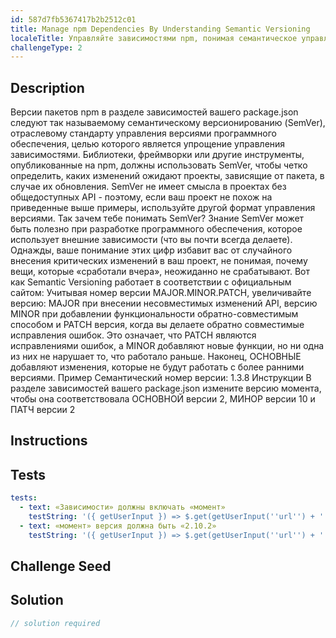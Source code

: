 ```yaml
---
id: 587d7fb5367417b2b2512c01
title: Manage npm Dependencies By Understanding Semantic Versioning
localeTitle: Управляйте зависимостями npm, понимая семантическое управление версиями
challengeType: 2
---
```


## Description
<section id='description'>
Версии пакетов npm в разделе зависимостей вашего package.json следуют так называемому семантическому версионированию (SemVer), отраслевому стандарту управления версиями программного обеспечения, целью которого является упрощение управления зависимостями. Библиотеки, фреймворки или другие инструменты, опубликованные на npm, должны использовать SemVer, чтобы четко определить, каких изменений ожидают проекты, зависящие от пакета, в случае их обновления.
SemVer не имеет смысла в проектах без общедоступных API - поэтому, если ваш проект не похож на приведенные выше примеры, используйте другой формат управления версиями.
Так зачем тебе понимать SemVer?
Знание SemVer может быть полезно при разработке программного обеспечения, которое использует внешние зависимости (что вы почти всегда делаете). Однажды, ваше понимание этих цифр избавит вас от случайного внесения критических изменений в ваш проект, не понимая, почему вещи, которые «сработали вчера», неожиданно не срабатывают.
Вот как Semantic Versioning работает в соответствии с официальным сайтом:
Учитывая номер версии MAJOR.MINOR.PATCH, увеличивайте версию:
MAJOR при внесении несовместимых изменений API, версию
MINOR при добавлении функциональности обратно-совместимым способом и
PATCH версия, когда вы делаете обратно совместимые исправления ошибок.
Это означает, что PATCH являются исправлениями ошибок, а MINOR добавляют новые функции, но ни одна из них не нарушает то, что работало раньше. Наконец, ОСНОВНЫЕ добавляют изменения, которые не будут работать с более ранними версиями.
Пример
Семантический номер версии: 1.3.8
Инструкции
В разделе зависимостей вашего package.json измените версию момента, чтобы она соответствовала ОСНОВНОЙ версии 2, МИНОР версии 10 и ПАТЧ версии 2
</section>

## Instructions
<section id='instructions'>

</section>

## Tests
<section id='tests'>

```yml
tests:
  - text: «Зависимости» должны включать «момент»
    testString: '({ getUserInput }) => $.get(getUserInput(''url'') + ''/_api/package.json'').then(data => { var packJson = JSON.parse(data); assert.property(packJson.dependencies, ''moment'', ''"dependencies" does not include "moment"''); }, xhr => { throw new Error(xhr.responseText); })'
  - text: «момент» версия должна быть «2.10.2»
    testString: '({ getUserInput }) => $.get(getUserInput(''url'') + ''/_api/package.json'').then(data => { var packJson = JSON.parse(data); assert.match(packJson.dependencies.moment, /^[\^\~]?2\.10\.2/, ''Wrong version of "moment". It should be 2.10.2''); }, xhr => { throw new Error(xhr.responseText); })'

```

</section>

## Challenge Seed
<section id='challengeSeed'>

</section>

## Solution
<section id='solution'>

```js
// solution required
```
</section>
